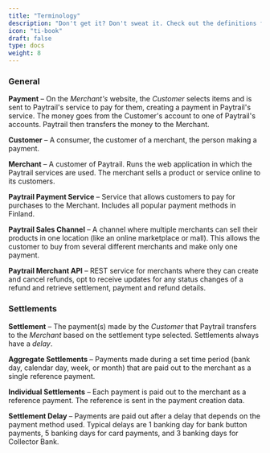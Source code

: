 ```yaml
---
title: "Terminology"
description: "Don't get it? Don't sweat it. Check out the definitions from our glossary."
icon: "ti-book"
draft: false
type: docs
weight: 8
---
```


### General

**Payment** – On the _Merchant's_ website, the _Customer_ selects items and is sent to Paytrail's service to pay for them, creating a payment in Paytrail's service. The money goes from the Customer's account to one of Paytrail's accounts. Paytrail then transfers the money to the Merchant.

**Customer** – A consumer, the customer of a merchant, the person making a payment.

**Merchant** – A customer of Paytrail. Runs the web application in which the Paytrail services are used. The merchant sells a product or service online to its customers.

**Paytrail Payment Service** – Service that allows customers to pay for purchases to the Merchant. Includes all popular payment methods in Finland.

**Paytrail Sales Channel** – A channel where multiple merchants can sell their products in one location (like an online marketplace or mall). This allows the customer to buy from several different merchants and make only one payment.

**Paytrail Merchant API** – REST service for merchants where they can create and cancel refunds, opt to receive updates for any status changes of a refund and retrieve settlement, payment and refund details.

### Settlements

**Settlement** – The payment(s) made by the _Customer_ that Paytrail transfers to the _Merchant_ based on the settlement type selected. Settlements always have a _delay_.

**Aggregate Settlements** – Payments made during a set time period (bank day, calendar day, week, or month) that are paid out to the merchant as a single reference payment.

**Individual Settlements** – Each payment is paid out to the merchant as a reference payment. The reference is sent in the payment creation data.

**Settlement Delay** – Payments are paid out after a delay that depends on the payment method used. Typical delays are 1 banking day for bank button payments, 5 banking days for card payments, and 3 banking days for Collector Bank.
